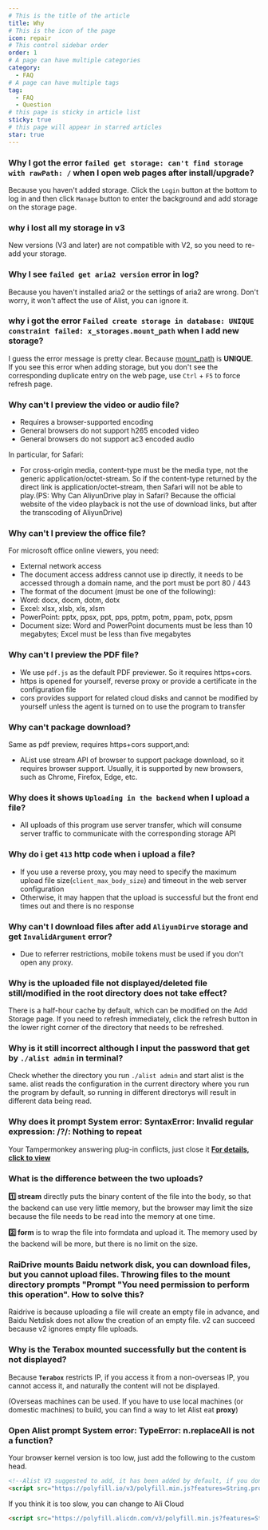 ```yaml
---
# This is the title of the article
title: Why
# This is the icon of the page
icon: repair
# This control sidebar order
order: 1
# A page can have multiple categories
category:
  - FAQ
# A page can have multiple tags
tag:
  - FAQ
  - Question
# this page is sticky in article list
sticky: true
# this page will appear in starred articles
star: true
---
```


### Why I got the error `failed get storage: can't find storage with rawPath: /` when I open web pages after install/upgrade?

Because you haven't added storage. Click the `Login` button at the bottom to log in and then click `Manage` button to enter the background and add storage on the storage page.

### why i lost all my storage in v3

New versions (V3 and later) are not compatible with V2, so you need to re-add your storage.

### Why I see `failed get aria2 version` error in log?

Because you haven't installed aria2 or the settings of aria2 are wrong. Don't worry, it won't affect the use of Alist, you can ignore it.

### why i got the error `Failed create storage in database: UNIQUE constraint failed: x_storages.mount_path` when I add new storage?

I guess the error message is pretty clear. Because [mount_path](../guide/drivers/common.md#mount-path) is **UNIQUE**.  
If you see this error when adding storage, but you don't see the corresponding duplicate entry on the web page, use `Ctrl` + `F5` to force refresh page.

### Why can't I preview the video or audio file?

- Requires a browser-supported encoding
- General browsers do not support h265 encoded video
- General browsers do not support ac3 encoded audio

In particular, for Safari:

- For cross-origin media, content-type must be the media type, not the generic application/octet-stream. So if the content-type returned by the direct link is application/octet-stream, then Safari will not be able to play.(PS: Why Can AliyunDrive play in Safari? Because the official website of the video playback is not the use of download links, but after the transcoding of AliyunDrive)

### Why can't I preview the office file?

For microsoft office online viewers, you need:

- External network access
- The document access address cannot use ip directly, it needs to be accessed through a domain name, and the port must be port 80 / 443
- The format of the document (must be one of the following):
- Word: docx, docm, dotm, dotx
- Excel: xlsx, xlsb, xls, xlsm
- PowerPoint: pptx, ppsx, ppt, pps, pptm, potm, ppam, potx, ppsm
- Document size: Word and PowerPoint documents must be less than 10 megabytes; Excel must be less than five megabytes

### Why can't I preview the PDF file?

- We use `pdf.js` as the default PDF previewer. So it requires https+cors.
- https is opened for yourself, reverse proxy or provide a certificate in the configuration file
- cors provides support for related cloud disks and cannot be modified by yourself unless the agent is turned on to use the program to transfer

### Why can't package​ download?

Same as pdf preview, requires https+cors support,and:

- AList use stream API of browser to support package download, so it requires browser support. Usually, it is supported by new browsers, such as Chrome, Firefox, Edge, etc.

### Why does it shows `Uploading in the backend` when I upload a file?

- All uploads of this program use server transfer, which will consume server traffic to communicate with the corresponding storage API

### Why do i get `413` http code when i upload a file?

- If you use a reverse proxy, you may need to specify the maximum upload file size(`client_max_body_size`) and timeout in the web server configuration
- Otherwise, it may happen that the upload is successful but the front end times out and there is no response

### Why can't I download files after add `AliyunDirve` storage and get `InvalidArgument` error?

- Due to referrer restrictions, mobile tokens must be used if you don't open any proxy.

### Why is the uploaded file not displayed/deleted file still/modified in the root directory does not take effect? ​

There is a half-hour cache by default, which can be modified on the Add Storage page. If you need to refresh immediately, click the refresh button in the lower right corner of the directory that needs to be refreshed.

### Why is it still incorrect although I input the password that get by `./alist admin` in terminal?

Check whether the directory you run `./alist admin` and start alist is the same. alist reads the configuration in the current directory where you run the program by default, so running in different directorys will result in different data being read.

### Why does it prompt System error: SyntaxError: Invalid regular expression: /?/: Nothing to repeat

Your Tampermonkey answering plug-in conflicts, just close it [**For details, click to view**](https://github.com/alist-org/alist/discussions/2399)

### What is the difference between the two uploads?

**1️⃣ stream** directly puts the binary content of the file into the body, so that the backend can use very little memory, but the browser may limit the size because the file needs to be read into the memory at one time.

**2️⃣ form** is to wrap the file into formdata and upload it. The memory used by the backend will be more, but there is no limit on the size.

### RaiDrive mounts Baidu network disk, you can download files, but you cannot upload files. Throwing files to the mount directory prompts "Prompt "You need permission to perform this operation". How to solve this?

Raidrive is because uploading a file will create an empty file in advance, and Baidu Netdisk does not allow the creation of an empty file.
v2 can succeed because v2 ignores empty file uploads.

### Why is the Terabox mounted successfully but the content is not displayed?

Because **`Terabox`** restricts IP, if you access it from a non-overseas IP, you cannot access it, and naturally the content will not be displayed.

(Overseas machines can be used. If you have to use local machines (or domestic machines) to build, you can find a way to let Alist eat **proxy**)


### Open Alist prompt System error: TypeError: n.replaceAll is not a function?

Your browser kernel version is too low, just add the following to the custom head.

```html
<!--Alist V3 suggested to add, it has been added by default, if you don't suggest adding -->
<script src="https://polyfill.io/v3/polyfill.min.js?features=String.prototype.replaceAll"></script>
```

If you think it is too slow, you can change to Ali Cloud

```html
<script src="https://polyfill.alicdn.com/v3/polyfill.min.js?features=String.prototype.replaceAll"></script>
```

